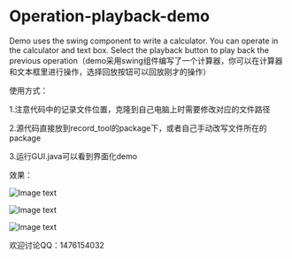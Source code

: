 # Operation-playback-demo
Demo uses the swing component to write a calculator. You can operate in the calculator and text box. Select the playback button to play back the previous operation（demo采用swing组件编写了一个计算器，你可以在计算器和文本框里进行操作，选择回放按钮可以回放刚才的操作）

使用方式：

1.注意代码中的记录文件位置，克隆到自己电脑上时需要修改对应的文件路径

2.源代码直接放到record_tool的package下，或者自己手动改写文件所在的package

3.运行GUI.java可以看到界面化demo

效果：

![Image text](https://github.com/shuangmuchenglin/image/blob/master/QQ%E6%88%AA%E5%9B%BE20200508125125.png)

![Image text](https://github.com/shuangmuchenglin/image/blob/master/QQ%E6%88%AA%E5%9B%BE20200508125443.png)

![Image text](https://github.com/shuangmuchenglin/image/blob/master/QQ%E6%88%AA%E5%9B%BE20200508125532.png)

欢迎讨论QQ：1476154032
